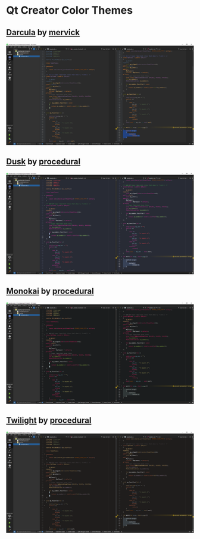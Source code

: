 # Qt Creator Color Themes

## [Darcula] by [mervick]

![Darcula][DARCULA_SCREENSHOT]

## [Dusk] by [procedural]

![Dusk][DUSK_SCREENSHOT]

## [Monokai] by [procedural]

![Monokai][MONOKAI_SCREENSHOT]

## [Twilight] by [procedural]

![Twilight][TWILIGHT_SCREENSHOT]

<!--- Source URLs -->
[Darcula]: https://github.com/mervick/Qt-Creator-Darcula
[Dusk]: https://github.com/procedural/qtcreator_themes
[Monokai]: https://github.com/procedural/qtcreator_themes
[Twilight]: https://github.com/procedural/qtcreator_themes

<!--- Author URLs -->
[mervick]: https://github.com/mervick
[procedural]: https://github.com/procedural

<!--- Screenshot URIs -->
[DARCULA_SCREENSHOT]: ./img/darcula-by-mervick.png
[DUSK_SCREENSHOT]: ./img/dusk-by-procedural.png
[MONOKAI_SCREENSHOT]: ./img/monokai-by-procedural.png
[TWILIGHT_SCREENSHOT]: ./img/twilight-by-procedural.png
